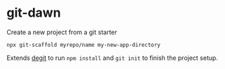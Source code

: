 # git-dawn
Create a new project from a git starter

`npx git-scaffold myrepo/name my-new-app-directory`

Extends [degit](https://www.npmjs.com/package/degit) to run `npm install` and `git init` to finish the project setup.
